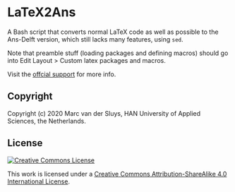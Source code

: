 # LaTeX2Ans

A Bash script that converts normal LaTeX code as well as possible to the Ans-Delft version, which still lacks
many features, using `sed`.

Note that preamble stuff (loading packages and defining macros) should go into Edit Layout > Custom latex packages and macros.

Visit the [offcial support](https://support.ans.app/hc/en-us/sections/360004983134-LaTeX-in-Ans) for more info.


## Copyright

Copyright (c) 2020 Marc van der Sluys, HAN University of Applied Sciences, the Netherlands.


## License

<a rel="License" href="http://creativecommons.org/licenses/by-sa/4.0/"><img alt="Creative Commons License"
style="border-width:0" src="https://i.creativecommons.org/l/by-sa/4.0/88x31.png" /></a>

This work is licensed under a <a rel="License" href="http://creativecommons.org/licenses/by-sa/4.0/">Creative
Commons Attribution-ShareAlike 4.0 International License</a>.
